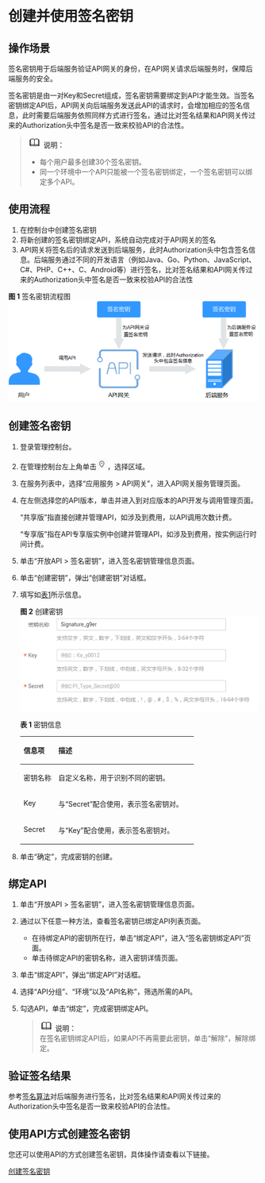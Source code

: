 # 创建并使用签名密钥<a name="apig-zh-ug-180307041"></a>

## 操作场景<a name="section713911168416"></a>

签名密钥用于后端服务验证API网关的身份，在API网关请求后端服务时，保障后端服务的安全。

签名密钥是由一对Key和Secret组成，签名密钥需要绑定到API才能生效。当签名密钥绑定API后，API网关向后端服务发送此API的请求时，会增加相应的签名信息，此时需要后端服务依照同样方式进行签名，通过比对签名结果和API网关传过来的Authorization头中签名是否一致来校验API的合法性。

>![](public_sys-resources/icon-note.gif) **说明：**   
>-   每个用户最多创建30个签名密钥。  
>-   同一个环境中一个API只能被一个签名密钥绑定，一个签名密钥可以绑定多个API。  

## 使用流程<a name="section1489918111105"></a>

1.  在控制台中创建签名密钥
2.  将新创建的签名密钥绑定API，系统自动完成对于API网关的签名
3.  API网关将签名后的请求发送到后端服务，此时Authorization头中包含签名信息。后端服务通过不同的开发语言（例如Java、Go、Python、JavaScript、C\#、PHP、C++、C、Android等）进行签名，比对签名结果和API网关传过来的Authorization头中签名是否一致来校验API的合法性

**图 1**  签名密钥流程图<a name="fig4337101111273"></a>  
![](figures/签名密钥流程图.png "签名密钥流程图")

## 创建签名密钥<a name="section11685173710412"></a>

1.  登录管理控制台。
2.  在管理控制台左上角单击![](figures/icon-region.png)，选择区域。
3.  在服务列表中，选择“应用服务 \> API网关”，进入API网关服务管理页面。
4.  在左侧选择您的API版本，单击并进入到对应版本的API开发与调用管理页面。

    “共享版”指直接创建并管理API，如涉及到费用，以API调用次数计费。

    “专享版”指在API专享版实例中创建并管理API，如涉及到费用，按实例运行时间计费。

5.  单击“开放API \> 签名密钥”，进入签名密钥管理信息页面。
6.  单击“创建密钥”，弹出“创建密钥”对话框。
7.  填写如[表1](#table109895368453)所示信息。

    **图 2**  创建密钥<a name="fig9471545272"></a>  
    ![](figures/创建密钥.png "创建密钥")

    **表 1**  密钥信息

    <a name="table109895368453"></a>
    <table><thead align="left"><tr id="row179908363451"><th class="cellrowborder" valign="top" width="20%" id="mcps1.2.3.1.1"><p id="zh-cn_topic_0080102731_p65563314423"><a name="zh-cn_topic_0080102731_p65563314423"></a><a name="zh-cn_topic_0080102731_p65563314423"></a>信息项</p>
    </th>
    <th class="cellrowborder" valign="top" width="80%" id="mcps1.2.3.1.2"><p id="zh-cn_topic_0080102731_p356183311427"><a name="zh-cn_topic_0080102731_p356183311427"></a><a name="zh-cn_topic_0080102731_p356183311427"></a>描述</p>
    </th>
    </tr>
    </thead>
    <tbody><tr id="row899053684510"><td class="cellrowborder" valign="top" width="20%" headers="mcps1.2.3.1.1 "><p id="p169901836154517"><a name="p169901836154517"></a><a name="p169901836154517"></a>密钥名称</p>
    </td>
    <td class="cellrowborder" valign="top" width="80%" headers="mcps1.2.3.1.2 "><p id="p1399083684518"><a name="p1399083684518"></a><a name="p1399083684518"></a>自定义名称，用于识别不同的密钥。</p>
    </td>
    </tr>
    <tr id="row169908363459"><td class="cellrowborder" valign="top" width="20%" headers="mcps1.2.3.1.1 "><p id="p4990163604517"><a name="p4990163604517"></a><a name="p4990163604517"></a>Key</p>
    </td>
    <td class="cellrowborder" valign="top" width="80%" headers="mcps1.2.3.1.2 "><p id="p399053613453"><a name="p399053613453"></a><a name="p399053613453"></a>与“Secret”配合使用，表示签名密钥对。</p>
    </td>
    </tr>
    <tr id="row1199017361452"><td class="cellrowborder" valign="top" width="20%" headers="mcps1.2.3.1.1 "><p id="p1990193610456"><a name="p1990193610456"></a><a name="p1990193610456"></a>Secret</p>
    </td>
    <td class="cellrowborder" valign="top" width="80%" headers="mcps1.2.3.1.2 "><p id="p1999017368455"><a name="p1999017368455"></a><a name="p1999017368455"></a>与“Key”配合使用，表示签名密钥对。</p>
    </td>
    </tr>
    </tbody>
    </table>

8.  单击“确定”，完成密钥的创建。

## 绑定API<a name="section1152454614116"></a>

1.  单击“开放API \> 签名密钥”，进入签名密钥管理信息页面。
2.  通过以下任意一种方法，查看签名密钥已绑定API列表页面。
    -   在待绑定API的密钥所在行，单击“绑定API”，进入“签名密钥绑定API”页面。
    -   单击待绑定API的密钥名称，进入密钥详情页面。

3.  单击“绑定API”，弹出“绑定API”对话框。
4.  选择“API分组”、“环境”以及“API名称”，筛选所需的API。
5.  勾选API，单击“绑定”，完成密钥绑定API。

    >![](public_sys-resources/icon-note.gif) **说明：**   
    >在签名密钥绑定API后，如果API不再需要此密钥，单击“解除”，解除绑定。  


## 验证签名结果<a name="section113777252037"></a>

参考[签名算法](https://support.huaweicloud.com/devg-apig/apig-zh-dev-180307037.html#)对后端服务进行签名，比对签名结果和API网关传过来的Authorization头中签名是否一致来校验API的合法性。

## 使用API方式创建签名密钥<a name="zh-cn_topic_0080101678_section7546754133419"></a>

您还可以使用API的方式创建签名密钥，具体操作请查看以下链接。

[创建签名密钥](https://support.huaweicloud.com/api-apig/apig-zh-api-180713135.html)

